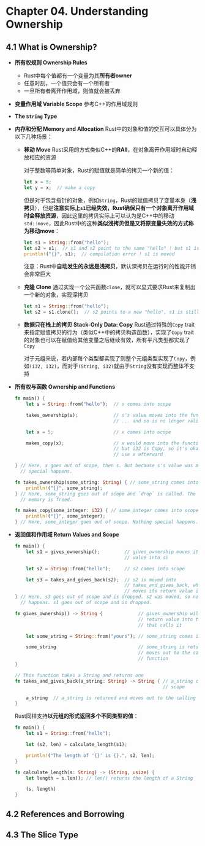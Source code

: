 # Chapter 04. Understanding Ownership

## 4.1 What is Ownership?

- **所有权规则 Ownership Rules**
  - Rust中每个值都有一个变量为其**所有者owner**
  - 任意时刻，一个值只会有一个所有者
  - 一旦所有者离开作用域，则值就会被丢弃
- **变量作用域 Variable Scope**
  参考C++的作用域规则
- **The `String` Type**
- **内存和分配 Memory and Allocation**
  Rust中的对象和值的交互可以具体分为以下几种场景：
  - **移动 Move**
    Rust采用的方式类似C++的**RAII**，在对象离开作用域时自动释放相应的资源

    对于整数等简单对象，Rust的赋值就是简单的拷贝一个新的值：

    ```rust
    let x = 5;
    let y = x;  // make a copy
    ```

    但是对于包含指针的对象，例如`String`，Rust的赋值拷贝了变量本身（**浅拷贝**），但是**注意实际上`s1`已经失效，Rust确保只有一个对象离开作用域时会释放资源**，因此这里的拷贝实际上可以认为是C++中的移动`std::move`，因此Rust中的这种**类似浅拷贝但是又将原变量失效的方式称为移动move**：

    ```rust
    let s1 = String::from("hello");
    let s2 = s1;  // s1 and s2 point to the same "hello" ! but s1 is invalid and cannot be used
    println!("{}", s1);  // compilation error ! s1 is moved
    ```

    注意：Rust中**自动发生的永远是浅拷贝**，默认深拷贝在运行时的性能开销会非常巨大
  - **克隆 Clone**
    通过实现一个公共函数`clone`，就可以显式要求Rust来复制出一个新的对象，实现深拷贝

    ```rust
    let s1 = String::from("hello");
    let s2 = s1.clone();  // s2 points to a new "hello", s1 is still valid now
    ```

  - **数据只在栈上的拷贝 Stack-Only Data: Copy**
    Rust通过特殊的`Copy` trait来指定赋值拷贝的行为（类似C++中的拷贝构造函数），实现了`Copy` trait的对象也可以在赋值给其他变量之后继续有效，所有平凡类型都实现了`Copy`

    对于元组来说，若内部每个类型都实现了则整个元组类型实现了`Copy`，例如`(i32, i32)`，而对于`(String, i32)`就由于`String`没有实现而整体不支持
- **所有权与函数 Ownership and Functions**

  ```rust
  fn main() {
      let s = String::from("hello");  // s comes into scope

      takes_ownership(s);             // s's value moves into the function...
                                      // ... and so is no longer valid here

      let x = 5;                      // x comes into scope

      makes_copy(x);                  // x would move into the function,
                                      // but i32 is Copy, so it's okay to still
                                      // use x afterward

  } // Here, x goes out of scope, then s. But because s's value was moved, nothing
    // special happens.

  fn takes_ownership(some_string: String) { // some_string comes into scope
      println!("{}", some_string);
  } // Here, some_string goes out of scope and `drop` is called. The backing
    // memory is freed.

  fn makes_copy(some_integer: i32) { // some_integer comes into scope
      println!("{}", some_integer);
  } // Here, some_integer goes out of scope. Nothing special happens.
  ```

- **返回值和作用域 Return Values and Scope**
  
  ```rust
  fn main() {
      let s1 = gives_ownership();         // gives_ownership moves its return
                                          // value into s1

      let s2 = String::from("hello");     // s2 comes into scope

      let s3 = takes_and_gives_back(s2);  // s2 is moved into
                                          // takes_and_gives_back, which also
                                          // moves its return value into s3
  } // Here, s3 goes out of scope and is dropped. s2 was moved, so nothing
    // happens. s1 goes out of scope and is dropped.

  fn gives_ownership() -> String {             // gives_ownership will move its
                                               // return value into the function
                                               // that calls it

      let some_string = String::from("yours"); // some_string comes into scope

      some_string                              // some_string is returned and
                                               // moves out to the calling
                                               // function
  }

  // This function takes a String and returns one
  fn takes_and_gives_back(a_string: String) -> String { // a_string comes into
                                                        // scope

      a_string  // a_string is returned and moves out to the calling function
  }
  ```

  Rust同样支持**以元组的形式返回多个不同类型的值**：

  ```rust
  fn main() {
      let s1 = String::from("hello");

      let (s2, len) = calculate_length(s1);

      println!("The length of '{}' is {}.", s2, len);
  }

  fn calculate_length(s: String) -> (String, usize) {
      let length = s.len(); // len() returns the length of a String

      (s, length)
  }
  ```

## 4.2 References and Borrowing

## 4.3 The Slice Type
